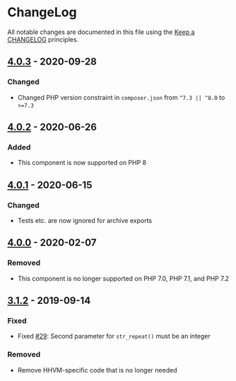 # ChangeLog

All notable changes are documented in this file using the [Keep a CHANGELOG](https://keepachangelog.com/) principles.

## [4.0.3] - 2020-09-28

### Changed

* Changed PHP version constraint in `composer.json` from `^7.3 || ^8.0` to `>=7.3`

## [4.0.2] - 2020-06-26

### Added

* This component is now supported on PHP 8

## [4.0.1] - 2020-06-15

### Changed

* Tests etc. are now ignored for archive exports

## [4.0.0] - 2020-02-07

### Removed

* This component is no longer supported on PHP 7.0, PHP 7.1, and PHP 7.2

## [3.1.2] - 2019-09-14

### Fixed

* Fixed [#29](https://github.com/sebastianbergmann/exporter/pull/29): Second parameter for `str_repeat()` must be an
  integer

### Removed

* Remove HHVM-specific code that is no longer needed

[4.0.3]: https://github.com/sebastianbergmann/exporter/compare/4.0.2...4.0.3

[4.0.2]: https://github.com/sebastianbergmann/exporter/compare/4.0.1...4.0.2

[4.0.1]: https://github.com/sebastianbergmann/exporter/compare/4.0.0...4.0.1

[4.0.0]: https://github.com/sebastianbergmann/exporter/compare/3.1.2...4.0.0

[3.1.2]: https://github.com/sebastianbergmann/exporter/compare/3.1.1...3.1.2
